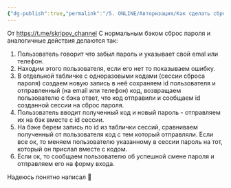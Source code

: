 ```yaml
---
{"dg-publish":true,"permalink":"/5. ONLINE/Авторизация/Как сделать сброс пароля/","created":"2024-12-01T08:54:44.819-03:00","updated":"2024-12-01T08:54:44.819-03:00"}
---
```


От https://t.me/skripov_channel
С нормальным бэком сброс пароля и аналогичные действия делаются так:
1. Пользователь говорит что забыл пароль и указывает свой emal или телефон.
2. Находим этого пользователя, если его нет то показываем ошибку. 
3. В отдельной табличке с одноразовыми кодами (сессии сброса пароля) создаем новую запись в неё сохраняем id пользователя и отправленный (на email или телефон) код, возвращаем пользователю с бэка ответ, что код отправили и сообщаем id созданной сессии на сброс пароля.
4. Пользователь вводит полученный код и новый пароль - отправляем их на бэк вместе с id сессии.
5. На бэке берем запись по id из таблички сессий, сравниваем полученный от пользователя код с тем который отправляли. Если все ок, то меняем пользователю указанному в сессии пароль на тот, который он прислал вместе с кодом.
6. Если ок, то сообщаем пользователю об успешной смене пароля и отправляем его на форму входа.

Надеюсь понятно написал 🙂
